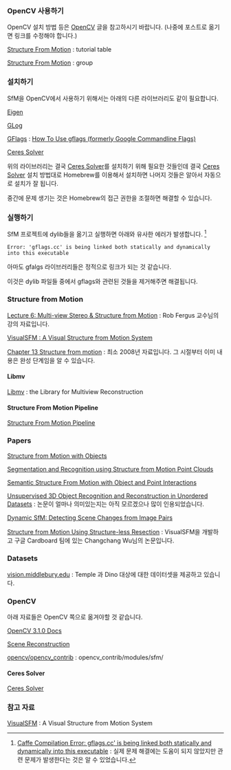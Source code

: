 ### OpenCV 사용하기

OpenCV 설치 방법 등은 [OpenCV](../_draft/2016-10-12-OpenCV.md) 글을 참고하시기 바랍니다. (나중에 포스트로 옮기면 링크를 수정해야 합니다.)

[Structure From Motion](http://docs.opencv.org/3.1.0/de/d7c/tutorial_table_of_content_sfm.html) : tutorial table

[Structure From Motion](http://docs.opencv.org/3.1.0/d8/d8c/group__sfm.html) : group


### 설치하기 

SfM을 OpenCV에서 사용하기 위해서는 아래의 다른 라이브러리도 같이 필요합니다. 

[Eigen](http://eigen.tuxfamily.org/index.php?title=Main_Page)

[GLog](https://github.com/google/glog)

[GFlags](https://github.com/gflags/gflags) : [How To Use gflags (formerly Google Commandline Flags)](https://gflags.github.io/gflags/)

[Ceres Solver](http://ceres-solver.org)

위의 라이브러리는 결국 [Ceres Solver](http://ceres-solver.org)를 설치하기 위해 필요한 것들인데 결국 [Ceres Solver](http://ceres-solver.org) 설치 방법대로 Homebrew를 이용해서 설치하면 나머지 것들은 알아서 자동으로 설치가 잘 됩니다. 

중간에 문제 생기는 것은 Homebrew의 접근 권한을 조절하면 해결할 수 있습니다.

### 실행하기

SfM 프로젝트에 dylib들을 옮기고 실행하면 아래와 유사한 에러가 발생합니다. [^stackoverflow-30475415]

```
Error: 'gflags.cc' is being linked both statically and dynamically into this executable
```

아마도 gfalgs 라이브러리들은 정적으로 링크가 되는 것 같습니다. 

이것은 dylib 파일들 중에서 gflags와 관련된 것들을 제거해주면 해결됩니다. 

### Structure from Motion

[Lecture 6: Multi-view Stereo & Structure from Motion](http://cs.nyu.edu/~fergus/teaching/vision/11_12_multiview.pdf) : Rob Fergus 교수님의 강의 자료입니다.

[VisualSFM : A Visual Structure from Motion System](http://ccwu.me/vsfm/)

[Chapter 13 Structure from motion](http://mi.eng.cam.ac.uk/~cipolla/publications/contributionToEditedBook/2008-SFM-chapters.pdf) : 최소 2008년 자료입니다. 그 시절부터 이미 내용은 완성 단계임을 알 수 있습니다.

#### Libmv

[Libmv](https://developer.blender.org/project/profile/59/) : the Library for Multiview Reconstruction

#### Structure From Motion Pipeline

[Structure From Motion Pipeline](https://github.com/NLeSC/structure-from-motion)

### Papers

[Structure from Motion with Objects](http://www.cv-foundation.org/openaccess/content_cvpr_2016/papers/Crocco_Structure_From_Motion_CVPR_2016_paper.pdf)

[Segmentation and Recognition using Structure from Motion Point Clouds](http://www.cs.ucl.ac.uk/fileadmin/UCL-CS/images/CGVI/Gabriel1.pdf)

[Semantic Structure From Motion with Object and Point Interactions](http://vhosts.eecs.umich.edu/vision//papers/bao_CORP2011.pdf)

[Unsupervised 3D Object Recognition and Reconstruction in Unordered Datasets](https://www.cs.ubc.ca/labs/lci/papers/docs2005/brown05.pdf) : 논문이 얼마나 의미있는지는 아직 모르겠으나 많이 인용되었습니다.

[Dynamic SfM: Detecting Scene Changes from Image Pairs](http://geometry.cs.ucl.ac.uk/projects/2015/dynamicSfM/paper_docs/dynamicSfm.pdf)

[Structure from Motion Using Structure-less Resection](http://www.cv-foundation.org/openaccess/content_iccv_2015/papers/Zheng_Structure_From_Motion_ICCV_2015_paper.pdf) : VisualSFM을 개발하고 구글 Cardboard 팀에 있는 Changchang Wu님의 논문입니다. 

### Datasets

[vision.middlebury.edu](http://vision.middlebury.edu/mview/data/) : Temple 과 Dino 대상에 대한 데이터셋을 제공하고 있습니다. 

### OpenCV 

아래 자료들은 OpenCV 쪽으로 옮겨야할 것 같습니다.

[OpenCV  3.1.0 Docs](http://docs.opencv.org/3.1.0/d1/dfb/intro.html)

[Scene Reconstruction](http://docs.opencv.org/3.1.0/d4/d18/tutorial_sfm_scene_reconstruction.html)

[opencv/opencv_contrib](https://github.com/opencv/opencv_contrib/tree/master/modules/sfm) : opencv_contrib/modules/sfm/

#### Ceres Solver

[Ceres Solver](http://ceres-solver.org)

### 참고 자료

[^stackoverflow-30475415]: [Caffe Compilation Error: gflags.cc' is being linked both statically and dynamically into this executable](http://stackoverflow.com/questions/30475415/caffe-compilation-error-gflags-cc-is-being-linked-both-statically-and-dynamica) : 실제 문제 해결에는 도움이 되지 않았지만 관련 문제가 발생한다는 것은 알 수 있었습니다.

[VisualSFM](http://ccwu.me/vsfm/doc.html) : A Visual Structure from Motion System